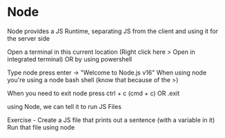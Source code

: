 # Node

Node provides a JS Runtime, separating JS from the client and using it for the server side 

Open a terminal in this current location (Right click here > Open in integrated terminal) OR by using powershell

Type node press enter -> "Welcome to Node.js v16" 
When using node you're using a node bash shell (know that because of the >)

When you need to exit node press ctrl + c (cmd + c) OR .exit

using Node, we can tell it to run JS Files

Exercise - Create a JS file that prints out a sentence (with a variable in it)
Run that file using node 